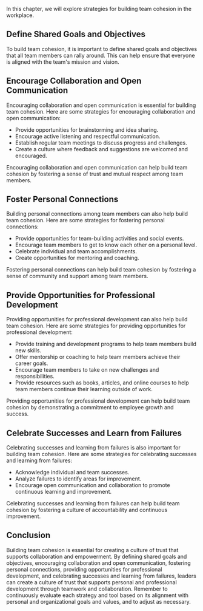 
In this chapter, we will explore strategies for building team cohesion in the workplace.

Define Shared Goals and Objectives
----------------------------------

To build team cohesion, it is important to define shared goals and objectives that all team members can rally around. This can help ensure that everyone is aligned with the team's mission and vision.

Encourage Collaboration and Open Communication
----------------------------------------------

Encouraging collaboration and open communication is essential for building team cohesion. Here are some strategies for encouraging collaboration and open communication:

* Provide opportunities for brainstorming and idea sharing.
* Encourage active listening and respectful communication.
* Establish regular team meetings to discuss progress and challenges.
* Create a culture where feedback and suggestions are welcomed and encouraged.

Encouraging collaboration and open communication can help build team cohesion by fostering a sense of trust and mutual respect among team members.

Foster Personal Connections
---------------------------

Building personal connections among team members can also help build team cohesion. Here are some strategies for fostering personal connections:

* Provide opportunities for team-building activities and social events.
* Encourage team members to get to know each other on a personal level.
* Celebrate individual and team accomplishments.
* Create opportunities for mentoring and coaching.

Fostering personal connections can help build team cohesion by fostering a sense of community and support among team members.

Provide Opportunities for Professional Development
--------------------------------------------------

Providing opportunities for professional development can also help build team cohesion. Here are some strategies for providing opportunities for professional development:

* Provide training and development programs to help team members build new skills.
* Offer mentorship or coaching to help team members achieve their career goals.
* Encourage team members to take on new challenges and responsibilities.
* Provide resources such as books, articles, and online courses to help team members continue their learning outside of work.

Providing opportunities for professional development can help build team cohesion by demonstrating a commitment to employee growth and success.

Celebrate Successes and Learn from Failures
-------------------------------------------

Celebrating successes and learning from failures is also important for building team cohesion. Here are some strategies for celebrating successes and learning from failures:

* Acknowledge individual and team successes.
* Analyze failures to identify areas for improvement.
* Encourage open communication and collaboration to promote continuous learning and improvement.

Celebrating successes and learning from failures can help build team cohesion by fostering a culture of accountability and continuous improvement.

Conclusion
----------

Building team cohesion is essential for creating a culture of trust that supports collaboration and empowerment. By defining shared goals and objectives, encouraging collaboration and open communication, fostering personal connections, providing opportunities for professional development, and celebrating successes and learning from failures, leaders can create a culture of trust that supports personal and professional development through teamwork and collaboration. Remember to continuously evaluate each strategy and tool based on its alignment with personal and organizational goals and values, and to adjust as necessary.
